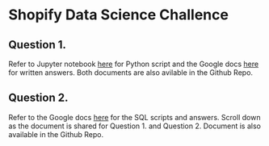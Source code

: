# Shopify Data Science Challence
## Question 1. 
Refer to Jupyter notebook [here](https://nbviewer.org/github/EdwardKHKim/shopify_ds/blob/main/edwardkim_shopify.ipynb) for Python script and the Google docs
[here](https://docs.google.com/document/d/1oznXTqfZtnkNbyorJS2BDUEGqBOsPa04wcDp76-xEN0/edit?usp=sharing) for written answers. Both documents are also avilable in the Github Repo. 

## Question 2. 
Refer to the Google docs [here](https://docs.google.com/document/d/1oznXTqfZtnkNbyorJS2BDUEGqBOsPa04wcDp76-xEN0/edit?usp=sharing) for the SQL scripts and answers. Scroll down as the document is shared for Question 1. and Question 2. Document is also available in the Github Repo.
